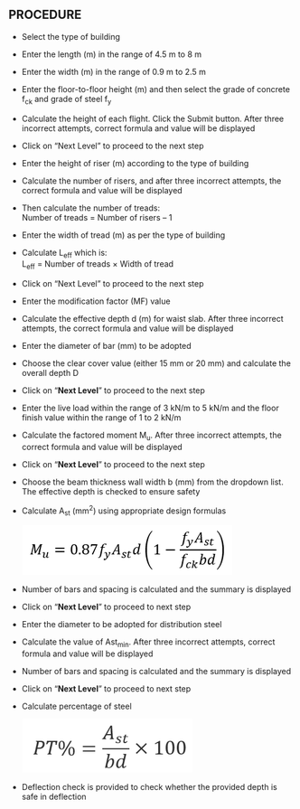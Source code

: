 
## PROCEDURE 

- Select the type of building

- Enter the length (m) in the range of 4.5 m to 8 m

- Enter the width (m) in the range of 0.9 m to 2.5 m

- Enter the floor-to-floor height (m) and then select the grade of concrete f<sub>ck</sub> and grade of steel f<sub>y</sub>

- Calculate the height of each flight. Click the Submit button. After three incorrect attempts, correct formula and value will be displayed

- Click on “Next Level” to proceed to the next step

- Enter the height of riser (m) according to the type of building

- Calculate the number of risers, and after three incorrect attempts, the correct formula and value will be displayed

- Then calculate the number of treads: <br>
Number of treads = Number of risers – 1

- Enter the width of tread (m) as per the type of building

- Calculate L<sub>eff</sub> which is: <br>
L<sub>eff</sub> = Number of treads × Width of tread

- Click on “Next Level” to proceed to the next step

- Enter the modification factor (MF) value

- Calculate the effective depth d (m) for waist slab. After three incorrect attempts, the correct formula and value will be displayed

- Enter the diameter of bar (mm) to be adopted

- Choose the clear cover value (either 15 mm or 20 mm) and calculate the overall depth D

- Click on “**Next Level**” to proceed to the next step

- Enter the live load within the range of 3 kN/m to 5 kN/m and the floor finish value within the range of 1 to 2 kN/m

- Calculate the factored moment M<sub>u</sub>. After three incorrect attempts, the correct formula and value will be displayed

- Click on “**Next Level**” to proceed to the next step

- Choose the beam thickness wall width b (mm) from the dropdown list. The effective depth is checked to ensure safety

- Calculate A<sub>st</sub> (mm<sup>2</sup>) using appropriate design formulas

  ![1Typical Flight in Staircase](images/muFormula.png)
  
- Number of bars and spacing is calculated and the summary is displayed
- Click on “**Next Level**” to proceed to next step
- Enter the diameter to be adopted for distribution steel
- Calculate the value of Ast<sub>min</sub>. After three incorrect attempts, correct formula and value will be displayed
- Number of bars and spacing is calculated and the summary is displayed
- Click on “**Next Level**” to proceed to next step
- Calculate percentage of steel 
   
  ![1Typical Flight in Staircase](images/ptPer.png) 

- Deflection check is provided to check whether the provided depth is safe in deflection

